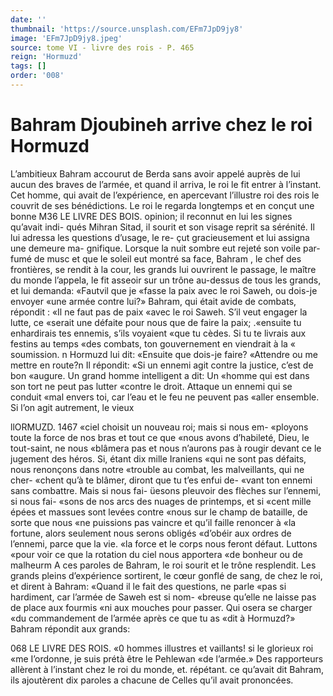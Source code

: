 ```yaml
---
date: ''
thumbnail: 'https://source.unsplash.com/EFm7JpD9jy8'
image: 'EFm7JpD9jy8.jpeg'
source: tome VI - livre des rois - P. 465
reign: 'Hormuzd'
tags: []
order: '008'
---
```


# Bahram Djoubineh arrive chez le roi Hormuzd

L’ambitieux Bahram accourut de Berda sans avoir appelé auprès de lui aucun des braves de l’armée,
et quand il arriva, le roi le fit entrer à l’instant. Cet homme, qui avait de l’expérience, en apercevant l’illustre roi des rois le couvrit de ses bénédictions.
Le roi le regarda longtemps et en conçut une bonne
M36 LE LIVRE DES BOIS.
opinion; il reconnut en lui les signes qu’avait indi- qués Mihran Sitad, il sourit et son visage reprit sa sérénité. Il lui adressa les questions d’usage, le re-
çut gracieusement et lui assigna une demeure ma- gnifique.
Lorsque la nuit sombre eut rejeté son voile par-
fumé de musc et que le soleil eut montré sa face,
Bahram , le chef des frontières, se rendit à la cour,
les grands lui ouvrirent le passage, le maître du
monde l’appela, le fit asseoir sur un trône au-dessus
de tous les grands, et lui demanda: «Fautvil que je
«fasse la paix avec le roi Saweh, ou dois-je envoyer «une armée contre lui?» Bahram, qui était avide
de combats, répondit : «Il ne faut pas de paix «avec le roi Saweh. S’il veut engager la lutte, ce «serait une défaite pour nous que de faire la paix;
.«ensuite tu enhardirais tes ennemis, s’ils voyaient «que tu cèdes. Si tu te livrais aux festins au temps «des combats, ton gouvernement en viendrait à la « soumission. n
Hormuzd lui dit: «Ensuite que dois-je faire? «Attendre ou me mettre en route?n Il répondit: «Si un ennemi agit contre la justice, c’est de bon «augure. Un grand homme intelligent a dit: Un «homme qui est dans son tort ne peut pas lutter «contre le droit. Attaque un ennemi qui se conduit «mal envers toi, car l’eau et le feu ne peuvent pas «aller ensemble. Si l’on agit autrement, le vieux

llORMUZD. 1467 «ciel choisit un nouveau roi; mais si nous em-
«ployons toute la force de nos bras et tout ce que «nous avons d’habileté, Dieu, le tout-saint, ne nous «blâmera pas et nous n’aurons pas à rougir devant
ce le jugement des héros. Si, étant dix mille Iraniens «qui ne sont pas défaits, nous renonçons dans notre «trouble au combat, les malveillants, qui ne cher- «chent qu’à te blâmer, diront que tu t’es enfui de-
«vant ton ennemi sans combattre. Mais si nous fai- üesons pleuvoir des flèches sur l’ennemi, si nous fai-
«sons de nos arcs des nuages de printemps, et si «cent mille épées et massues sont levées contre
«nous sur le champ de bataille, de sorte que nous «ne puissions pas vaincre et qu’il faille renoncer à
«la fortune, alors seulement nous serons obligés «d’obéir aux ordres de l’ennemi, parce que la vie.
«la force et le corps nous feront défaut. Luttons «pour voir ce que la rotation du ciel nous apportera «de bonheur ou de malheurm
A ces paroles de Bahram, le roi sourit et le trône resplendit. Les grands pleins d’expérience sortirent,
le cœur gonflé de sang, de chez le roi, et dirent à Bahram: «Quand il le fait des questions, ne parle «pas si hardiment, car l’armée de Saweh est si nom- «breuse qu’elle ne laisse pas de place aux fourmis
«ni aux mouches pour passer. Qui osera se charger «du commandement de l’armée après ce que tu as
«dit à Hormuzd?» Bahram répondit aux grands:

068 LE LIVRE DES ROIS.
«0 hommes illustres et vaillants! si le glorieux roi «me I’ordonne, je suis prétà être le Pehlewan
«de l’armée.» Des rapporteurs allèrent à l’instant
chez le roi du monde, et. répétant. ce qu’avait dit Bahram, ils ajoutèrent dix paroles a chacune de Celles qu’il avait prononcées.
